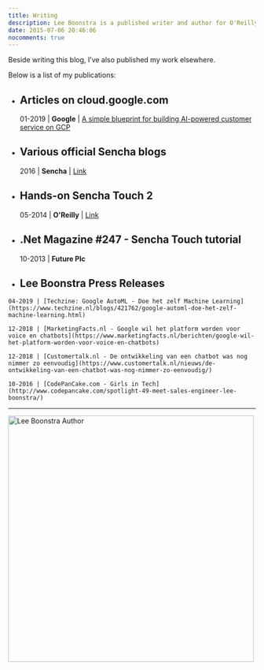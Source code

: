 ```yaml
---
title: Writing
description: Lee Boonstra is a published writer and author for O'Reilly.
date: 2015-07-06 20:46:06
nocomments: true
---
```


Beside writing this blog, I’ve also published my work elsewhere. 

Below is a list of my publications:

*   Articles on cloud.google.com
    -----------------------------

    01-2019 | **Google** | [A simple blueprint for building AI-powered customer service on GCP](https://cloud.google.com/blog/products/ai-machine-learning/simple-blueprint-for-building-ai-powered-customer-service-on-gcp)

*   Various official Sencha blogs
    -----------------------------
    
    2016 | **Sencha** | [Link](http://www.sencha.com/blog/)
    
*   Hands-on Sencha Touch 2
    -----------------------
    
    05-2014 | **O'Reilly** | [Link](http://shop.oreilly.com/product/0636920030058.do)

    <script type="application/ld+json">
    {
      "@context": "http://schema.org",
      "@type": "WebPage",
      "mainEntity":{
              "@type": "Book",
              "author": "https://www.oreilly.com/pub/au/6134",
              "datePublished": "2014-07-01",
              "image": "https://covers.oreillystatic.com/images/0636920030058/lrg.jpg",
              "inLanguage": "English",
              "isbn": "978-1449366520",
              "name": "Hands-On Sencha Touch 2",
              "numberOfPages": "332",
              "publisher": "O'Reilly Media"
            }
    }</script>
    
*   .Net Magazine #247 - Sencha Touch tutorial
    ------------------------------------------
    
    10-2013 | **Future Plc**


 *   Lee Boonstra Press Releases
     ---------------------------

    04-2019 | [Techzine: Google AutoML - Doe het zelf Machine Learning](https://www.techzine.nl/blogs/421762/google-automl-doe-het-zelf-machine-learning.html)

    12-2018 | [MarketingFacts.nl - Google wil het platform worden voor voice en chatbots](https://www.marketingfacts.nl/berichten/google-wil-het-platform-worden-voor-voice-en-chatbots)

    12-2018 | [Customertalk.nl - De ontwikkeling van een chatbot was nog nimmer zo eenvoudig](https://www.customertalk.nl/nieuws/de-ontwikkeling-van-een-chatbot-was-nog-nimmer-zo-eenvoudig/)
    
    10-2016 | [CodePanCake.com - Girls in Tech](http://www.codepancake.com/spotlight-49-meet-sales-engineer-lee-boonstra/)


<hr>

<img src="/images/leeboonstra-book.png" width="500" class="border img-fluid" alt="Lee Boonstra Author" loading="lazy"/>


